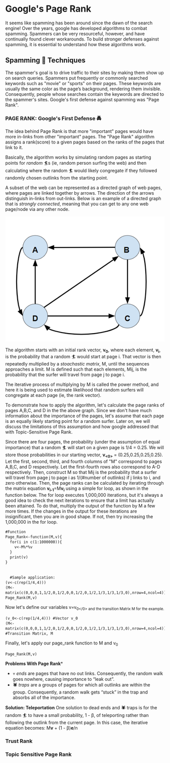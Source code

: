 # Google's Page Rank

It seems like spamming has been around since the dawn of the search engine! Over the years, google has developed algorithms to combat spamming. Spammers can be very resourceful, however, and have continually found clever workarounds. To build stronger defenses against spamming, it is essential to understand how these algorithms work.

## Spamming :pig: Techniques
The spammer's goal is to drive traffic to their sites by making them show up on search queries. Spammers put frequently or commonly searched keywords such as "movie" or "sports" on their pages. These keywords are usually the same color as the page’s background, rendering them invisible. Consequently, people whose searches contain the keywords are directed to the spammer's sites. Google's first defense against spamming was "Page Rank".


### PAGE RANK: Google's First Defense :oncoming_police_car:
The idea behind Page Rank is that more "important" pages would have more in-links from other "important" pages. The "Page Rank" algorithm assigns a rank(score) to a given pages based on the ranks of the pages that link to it.

Basically, the algorithm works by simulating random pages as starting points for *random* :surfer:s (ie, random person surfing the web) and then calculating where the random :surfer: would likely congregate if they followed randomly chosen outlinks from the starting point.


A subset of the web can be represented as a directed graph of web pages, where pages are linked together by arrows. The direction of the arrows distinguish in-links from out-links. Below is an example of a directed graph that is <i>strongly connected</i>, meaning that you can get to any one web page/node via any other node.

![](https://github.com/katie1205/Google_Page_Rank/blob/master/strongly_connected.PNG)

The algorithm starts with an initial rank vector, <b>v<sub>0</sub></b>, where each element, <b>v<sub>i</sub></b>, is the probability that a random :surfer: would start at page i. That vector is then repeatedly multiplied by a *stoachastic matrix*, M, until the sequences approaches a limit. M is defined such that each elements, Mij, is the probability that the surfer will travel from page j to page i. 

The iterative process of multiplying by M is called the power method, and here it is being used to estimate likelihood that random surfers will congregate at each page (ie, the rank vector). 

To demonstrate how to apply the algorithm, let's calculate the page ranks of pages A,B,C, and D in the the above graph. Since we don't have much information about the importance of the pages, let's assume that each page is an equally likely starting point for a random surfer. Later on, we will discuss the limitations of this assumption and how google addressed that with Topic-Sensitive Page Rank.

Since there are four pages, the probability (under the assumption of equal importance) that a random :surfer: will start on a given page is 1/4 = 0.25. We will store those probabilities in our starting vector, <b>v<sub>&lt;0&gt;</sub></b> = (0.25,0.25,0.25,0.25). Let the first, second, third, and fourth columns of "M" correspond to pages A,B,C, and D respectively. Let the first-fourth rows also correspond to A-D respectively. Then, construct M so that Mij is the probability that a surfer will travel from page j to page i as 1/(#number of outlinks) if j links to i, and zero otherwise. Then, the page ranks can be calculated by iterating through the matrix equation <b>v<sub>i-1</sub></b>=M<b>v<sub>i</sub></b> using a simple for loop, as shown in the function below. The for loop executes 1,000,000 iterations, but it's always a good idea to check the next iterations to ensure that a limit has actually been attained. To do that, multiply the output of the function by M a few more times. If the changes in the output for these iterations are insignificant, then you are in good shape. If not, then try increasing the 1,000,000 in the for loop. 


```{r}
#Function
Page_Rank<-function(M,v){
  for(i in c(1:1000000)){
    v<-M%*%v
  }
  print(v)
}
  

  #Sample application:
(v<-c(rep(1/4,4)))
(M<-matrix(c(0,0,0,1,1/2,0,1/2,0,0,1/2,0,1/2,1/3,1/3,1/3,0),nrow=4,ncol=4))
Page_Rank(M,v)
```

Now let's define our variables v=v<sub>0</0> and the transition Matrix M for the example.

```{r}
(v_0<-c(rep(1/4,4))) #Vector v_0 
(M<-matrix(c(0,0,0,1,1/2,0,1/2,0,0,1/2,0,1/2,1/3,1/3,1/3,0),nrow=4,ncol=4)) #Transition Matrix, M
```

Finally, let's apply our page_rank function to M and v<sub>0</sub>
```{r}
Page_Rank(M,v)
```


**Problems With Page Rank***
+ :skull: *ends* are pages that have no out links. Consequently, the random walk goes nowhere, causing importance to “leak out”. 
+ :spider: *traps* are a groups of pages for which all outlinks are within the group. Consequently, a random walk gets “stuck” in the trap and absorbs all of the importance.

**Solution: Teleportation**
One solution to dead ends and :spider: traps is for the random :surfer: to have a small probability, 1 - &beta;, of teleporting rather than following the outlink from the current page. In this case, the iterative equation becomes: M<b>v</b> + (1 - &beta;)<b>e</b>/n

### Trust Rank

### Topic Sensitive Page Rank
